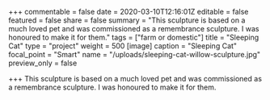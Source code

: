 +++
commentable = false
date = 2020-03-10T12:16:01Z
editable = false
featured = false
share = false
summary = "This sculpture is based on a much loved pet and was commissioned as a remembrance sculpture. I was honoured to make it for them."
tags = ["farm or domestic"]
title = "Sleeping Cat"
type = "project"
weight = 500
[image]
caption = "Sleeping Cat"
focal_point = "Smart"
name = "/uploads/sleeping-cat-willow-sculpture.jpg"
preview_only = false

+++
This sculpture is based on a much loved pet and was commissioned as a remembrance sculpture. I was honoured to make it for them.
